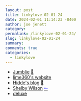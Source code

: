 ```yaml
---
layout: post
title: linkylove 02-01-24
date: 2024-02-01 11:14:23 -0400
author: joe jenett
category: 
permalink: /linkylove-02-01-24/
slug: linkylove-02-01-24
summary: 
comments: true
categories:
  - linkylove
---
```

<ul class="linkylove">
	<li><a title="Jumblie | A word search game" href="https://jumblie.com/">Jumblie</a> <a href="https://pinboard.in/u:shiflett">📌</a></li>
	<li><a title="lime360" href="https://lime360.neocities.org/">lime360's website</a></li>
	<li><a title="Hidde de Vries" href="https://hidde.blog/">Hidde's blog</a> <a href="https://pinboard.in/u:roger">📌</a></li>
	<li><a title="Shelby Wilson" href="https://shelby.cool/">Shelby Wilson</a>  <a title="source" href="https://waxy.org/2024/01/shelby-cool/"><span style="color:blue;">&#8678;</span></a></li>
	<li><a title="deluxe" href="https://deluxesb.neocities.org/">deluxe</a></li>
</ul>
<a href="https://brid.gy/publish/mastodon"></a>